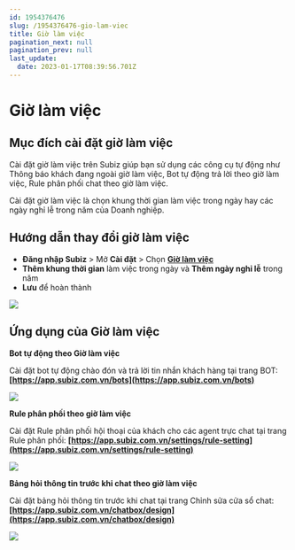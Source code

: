 ```yaml
---
id: 1954376476
slug: /1954376476-gio-lam-viec
title: Giờ làm việc
pagination_next: null
pagination_prev: null
last_update:
  date: 2023-01-17T08:39:56.701Z
---
```


# Giờ làm việc

## Mục đích cài đặt giờ làm việc


Cài đặt giờ làm việc trên Subiz giúp bạn sử dụng các công cụ tự động như Thông báo khách đang ngoài giờ làm việc, Bot tự động trả lời theo giờ làm việc, Rule phân phối chat theo giờ làm việc.

Cài đặt giờ làm việc là chọn khung thời gian làm việc trong ngày hay các ngày nghỉ lễ trong năm của Doanh nghiệp.
## Hướng dẫn thay đổi giờ làm việc


- **Đăng nhập Subiz** > Mở **Cài đặt** > Chọn **[Giờ làm việc](https://app.subiz.com.vn/settings/business-hours)**
- **Thêm khung thời gian** làm việc trong ngày và **Thêm ngày nghỉ lễ** trong năm
- **Lưu** để hoàn thành


![](https://vcdn.subiz-cdn.com/file/0a5dfc2ab096eab6d751f500b4d33d8089ef8d3f640ea5049e077bcdcc3214b9_acpxkgumifuoofoosble)

## Ứng dụng của Giờ làm việc


**Bot tự động theo Giờ làm việc**

Cài đặt bot tự động chào đón và trả lời tin nhắn khách hàng tại trang BOT: **[https://app.subiz.com.vn/bots](https://app.subiz.com.vn/bots)**


![](https://vcdn.subiz-cdn.com/file/b4f41689bf6e24887dfa2b0813d5c25013921722ca60926d18145586d6e881e3_acpxkgumifuoofoosble)


**Rule phân phối theo giờ làm việc**

Cài đặt Rule phân phối hội thoại của khách cho các agent trực chat tại trang Rule phân phối: **[https://app.subiz.com.vn/settings/rule-setting](https://app.subiz.com.vn/settings/rule-setting)**


![](https://vcdn.subiz-cdn.com/file/82505435cc13f54194f3b15b4e721d9a979d517154abb3604e486334e5bd2ab1_acpxkgumifuoofoosble)


**Bảng hỏi thông tin trước khi chat theo giờ làm việc**

Cài đặt bảng hỏi thông tin trước khi chat tại trang Chỉnh sửa cửa sổ chat: **[https://app.subiz.com.vn/chatbox/design](https://app.subiz.com.vn/chatbox/design)**


![](https://vcdn.subiz-cdn.com/file/a5173873e09fc88428271c4476e2659525512d261dd48b602c9b7b9ed4d2e8bf_acpxkgumifuoofoosble)